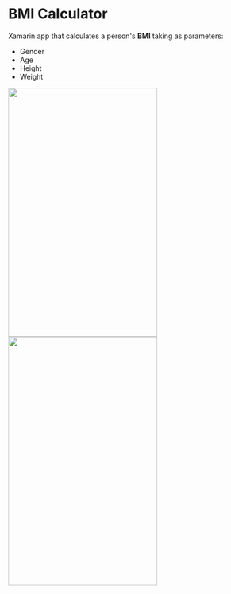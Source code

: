 # BMI Calculator

Xamarin app that calculates a person's **BMI** taking as parameters:

* Gender
* Age
* Height
* Weight

<a href="url"><img src="https://i.imgur.com/cyiYbyg.png" align="left" height="500" width="300" ></a>
<a href="url"><img src="https://i.imgur.com/DRjBrIf.png" align="left" height="500" width="300" ></a>

